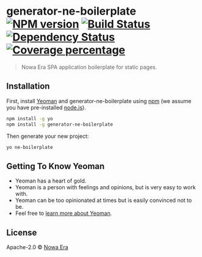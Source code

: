 # generator-ne-boilerplate [![NPM version][npm-image]][npm-url] [![Build Status][travis-image]][travis-url] [![Dependency Status][daviddm-image]][daviddm-url] [![Coverage percentage][coveralls-image]][coveralls-url]
> Nowa Era SPA application boilerplate for static pages.

## Installation

First, install [Yeoman](http://yeoman.io) and generator-ne-boilerplate using [npm](https://www.npmjs.com/) (we assume you have pre-installed [node.js](https://nodejs.org/)).

```bash
npm install -g yo
npm install -g generator-ne-boilerplate
```

Then generate your new project:

```bash
yo ne-boilerplate
```

## Getting To Know Yeoman

 * Yeoman has a heart of gold.
 * Yeoman is a person with feelings and opinions, but is very easy to work with.
 * Yeoman can be too opinionated at times but is easily convinced not to be.
 * Feel free to [learn more about Yeoman](http://yeoman.io/).

## License

Apache-2.0 © [Nowa Era]()


[npm-image]: https://badge.fury.io/js/generator-ne-boilerplate.svg
[npm-url]: https://npmjs.org/package/generator-ne-boilerplate
[travis-image]: https://travis-ci.org//generator-ne-boilerplate.svg?branch=master
[travis-url]: https://travis-ci.org//generator-ne-boilerplate
[daviddm-image]: https://david-dm.org//generator-ne-boilerplate.svg?theme=shields.io
[daviddm-url]: https://david-dm.org//generator-ne-boilerplate
[coveralls-image]: https://coveralls.io/repos//generator-ne-boilerplate/badge.svg
[coveralls-url]: https://coveralls.io/r//generator-ne-boilerplate
